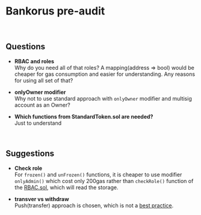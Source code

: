 # Bankorus pre-audit

<br>

## Questions

- **RBAC and roles**
<br>Why do you need all of that roles? A mapping(address => bool) would be cheaper for gas consumption and easier for understanding. Any reasons for using all set of that? 

- **onlyOwner modifier**
<br>Why not to use standard approach with `onlyOwner` modifier and multisig account as an Owner?

- **Which functions from StandardToken.sol are needed?**
<br>Just to understand

<br>

## Suggestions

- **Check role**<br>
	For `frozen()` and `unFrozen()` functions, it is cheaper to use modifier `onlyAdmin()` which cost only 200gas rather than `checkRole()` function of the [RBAC.sol](https://github.com/OpenZeppelin/zeppelin-solidity/blob/master/contracts/ownership/rbac/RBAC.sol), which will read the storage.
	
- **transver vs withdraw**<br>Push(transfer) approach is chosen, which is not a [best practice](https://ethereum-contract-security-techniques-and-tips.readthedocs.io/en/latest/recommendations/#favor-pull-over-push-for-external-calls).  	
